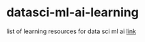 # datasci-ml-ai-learning
list of learning resources for data sci ml ai [link](https://igor-dimi.github.io/datasci-ml-ai-learning/index.html) 
